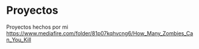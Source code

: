 # Proyectos
Proyectos hechos por mi
https://www.mediafire.com/folder/81p07kqhvcng6/How_Many_Zombies_Can_You_Kill

